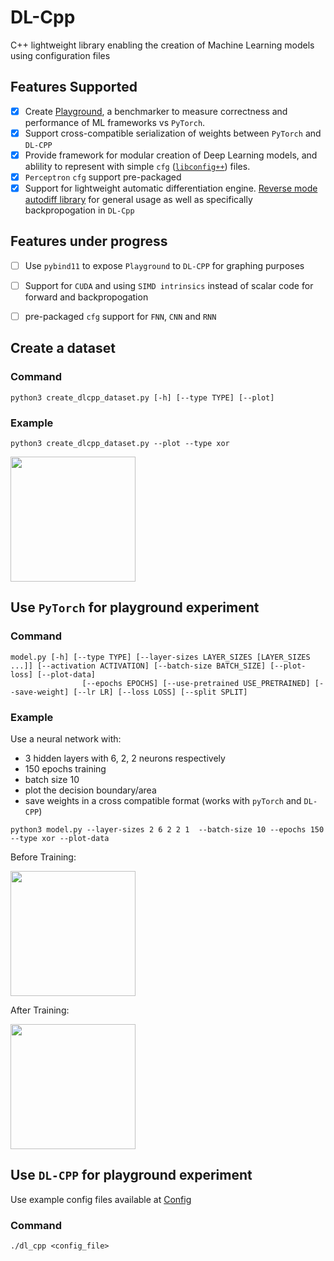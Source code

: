 # DL-Cpp

C++ lightweight library enabling the creation of Machine Learning models using configuration files

## Features Supported
- [x] Create [Playground](./playground), a benchmarker to measure correctness and performance of ML frameworks vs `PyTorch`.
- [x] Support cross-compatible serialization of weights between `PyTorch` and `DL-CPP`
- [x] Provide framework for modular creation of Deep Learning models, and ablility to represent with simple `cfg` ([`libconfig++`](https://github.com/hyperrealm/libconfig)) files.
- [x] `Perceptron` `cfg` support pre-packaged
- [x] Support for lightweight automatic differentiation engine. [Reverse mode autodiff library](./units/autodiff) for general usage as well as specifically backpropogation in `DL-Cpp`

## Features under progress
- [ ] Use `pybind11` to expose `Playground` to `DL-CPP` for graphing purposes
- [ ] Support for `CUDA` and using `SIMD intrinsics` instead of scalar code for forward and backpropogation
- [ ] pre-packaged `cfg` support for `FNN`, `CNN` and `RNN`



## Create a dataset

### Command

`python3 create_dlcpp_dataset.py [-h] [--type TYPE] [--plot]`

### Example
```
python3 create_dlcpp_dataset.py --plot --type xor
```
<img src="https://github.com/user-attachments/assets/09d9938d-8734-4b65-88dc-041164d6a17b" width="200" height="200" />

## Use `PyTorch` for playground experiment

### Command
```
model.py [-h] [--type TYPE] [--layer-sizes LAYER_SIZES [LAYER_SIZES ...]] [--activation ACTIVATION] [--batch-size BATCH_SIZE] [--plot-loss] [--plot-data]
                [--epochs EPOCHS] [--use-pretrained USE_PRETRAINED] [--save-weight] [--lr LR] [--loss LOSS] [--split SPLIT]
```

### Example
Use a neural network with:
- 3 hidden layers with 6, 2, 2 neurons respectively
- 150 epochs training
- batch size 10
- plot the decision boundary/area
- save weights in a cross compatible format (works with `pyTorch` and `DL-CPP`)

```
python3 model.py --layer-sizes 2 6 2 2 1  --batch-size 10 --epochs 150 --type xor --plot-data
```
Before Training:

<img src="https://github.com/user-attachments/assets/864afa89-931d-418b-9c4a-029bba22b695" width="200" height="200" />

After Training:

<img src="https://github.com/user-attachments/assets/74de2d06-d58a-45e7-a896-06acf2f3590a" width="200" height="200" />

## Use `DL-CPP` for playground experiment

Use example config files available at [Config](./config)

### Command
```
./dl_cpp <config_file>
```
